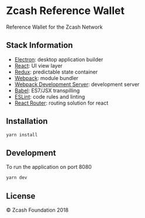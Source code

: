 # Zcash Reference Wallet

Reference Wallet for the Zcash Network

## Stack Information

- [Electron](https://github.com/electron/electron): desktop application builder
- [React](https://facebook.github.io/react/): UI view layer
- [Redux](http://redux.js.org/): predictable state container
- [Webpack](http://webpack.github.io/): module bundler
- [Webpack Development Server](https://webpack.github.io/docs/webpack-dev-server.html): development server
- [Babel](http://babeljs.io/): ES7/JSX transpilling
- [ESLint](http://eslint.org/): code rules and linting
- [React Router](https://github.com/reactjs/react-router): routing solution for react

## Installation

```bash
yarn install
```

## Development

To run the application on port 8080

```bash
yarn dev
```

## License

© Zcash Foundation 2018